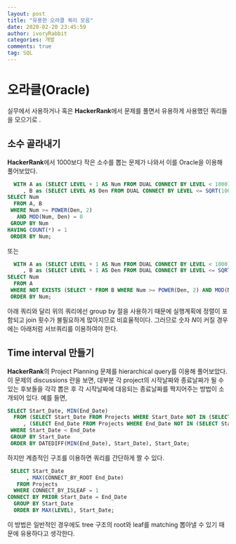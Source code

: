 ```yaml
---
layout: post
title: "유용한 오라클 쿼리 모음"
date: 2020-02-20 23:45:59
author: ivoryRabbit
categories: 개발
comments: true
tag: SQL
---
```


# 오라클(Oracle)

실무에서 사용하거나 혹은 **HackerRank**에서 문제를 풀면서 유용하게 사용했던 쿼리들을 모으기로 .

## 소수 골라내기

**HackerRank**에서 1000보다 작은 소수를 뽑는 문제가 나와서 이를 Oracle을 이용해 풀어보았다.

```sql
  WITH A as (SELECT LEVEL + 1 AS Num FROM DUAL CONNECT BY LEVEL < 1000)
     , B as (SELECT LEVEL AS Den FROM DUAL CONNECT BY LEVEL <= SQRT(1000))
SELECT Num
  FROM A, B
 WHERE Num >= POWER(Den, 2)
   AND MOD(Num, Den) = 0
 GROUP BY Num
HAVING COUNT(*) = 1
 ORDER BY Num;
```

또는

```sql
  WITH A as (SELECT LEVEL + 1 AS Num FROM DUAL CONNECT BY LEVEL < 1000)
     , B as (SELECT LEVEL + 1 AS Den FROM DUAL CONNECT BY LEVEL <= SQRT(1000))
SELECT Num
  FROM A
 WHERE NOT EXISTS (SELECT * FROM B WHERE Num >= POWER(Den, 2) AND MOD(Num, Den) = 0)
 ORDER BY Num;
```

아래 쿼리와 달리 위의 쿼리에선 group by 절을 사용하기 때문에 실행계획에 정렬이 포함되고 join 횟수가 불필요하게 많아지므로 비효율적이다. 그러므로 숫자 $N$이 커질 경우에는 아래처럼 서브쿼리를 이용하여야 한다.

## Time interval 만들기

**HackerRank**의 Project Planning 문제를 hierarchical query를 이용해 풀어보았다. 이 문제의 discussions 란을 보면, 대부분 각 project의 시작날짜와 종료날짜가 될 수 있는 후보들을 각각 뽑은 후 각 시작날짜에 대응되는 종료날짜를 짝지어주는 방법이 소개되어 있다. 예를 들면,

```sql
SELECT Start_Date, MIN(End_Date)
  FROM (SELECT Start_Date FROM Projects WHERE Start_Date NOT IN (SELECT End_Date FROM Projects))
     , (SELECT End_Date FROM Projects WHERE End_Date NOT IN (SELECT Start_Date FROM Projects)) 
 WHERE Start_Date < End_Date
 GROUP BY Start_Date
 ORDER BY DATEDIFF(MIN(End_Date), Start_Date), Start_Date;
```

하지만 계층적인 구조를 이용하면 쿼리를 간단하게 짤 수 있다.

```sql
 SELECT Start_Date
      , MAX(CONNECT_BY_ROOT End_Date)
   FROM Projects
  WHERE CONNECT_BY_ISLEAF = 1
CONNECT BY PRIOR Start_Date = End_Date
  GROUP BY Start_Date
  ORDER BY MAX(LEVEL), Start_Date;
```

이 방법은 일반적인 경우에도 tree 구조의 root와 leaf를 matching 뽑아낼 수 있기 때문에 유용하다고 생각한다.
